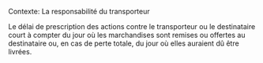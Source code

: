 Contexte: La responsabilité du transporteur

Le délai de prescription des actions contre le transporteur ou le destinataire court à compter du jour où les marchandises sont remises ou offertes au destinataire ou, en cas de perte totale, du jour où elles auraient dû être livrées.